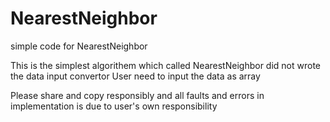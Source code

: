 # NearestNeighbor
simple code for NearestNeighbor

This is the simplest algorithem which called NearestNeighbor 
did not wrote the data input convertor
User need to input the data as array 

Please share and copy responsibly and all faults and errors in implementation is due to user's own responsibility 
